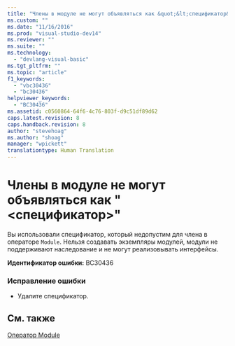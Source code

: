 ```yaml
---
title: "Члены в модуле не могут объявляться как &quot;&lt;спецификатор&gt;&quot; | Microsoft Docs"
ms.custom: ""
ms.date: "11/16/2016"
ms.prod: "visual-studio-dev14"
ms.reviewer: ""
ms.suite: ""
ms.technology: 
  - "devlang-visual-basic"
ms.tgt_pltfrm: ""
ms.topic: "article"
f1_keywords: 
  - "vbc30436"
  - "bc30436"
helpviewer_keywords: 
  - "BC30436"
ms.assetid: c0560864-64f6-4c76-803f-d9c51df89d62
caps.latest.revision: 8
caps.handback.revision: 8
author: "stevehoag"
ms.author: "shoag"
manager: "wpickett"
translationtype: Human Translation
---
```

# Члены в модуле не могут объявляться как &quot;&lt;спецификатор&gt;&quot;
Вы использовали спецификатор, который недопустим для члена в операторе `Module`. Нельзя создавать экземпляры модулей, модули не поддерживают наследование и не могут реализовывать интерфейсы.  
  
 **Идентификатор ошибки:** BC30436  
  
### Исправление ошибки  
  
-   Удалите спецификатор.  
  
## См. также  
 [Оператор Module](../../visual-basic/language-reference/statements/module-statement.md)